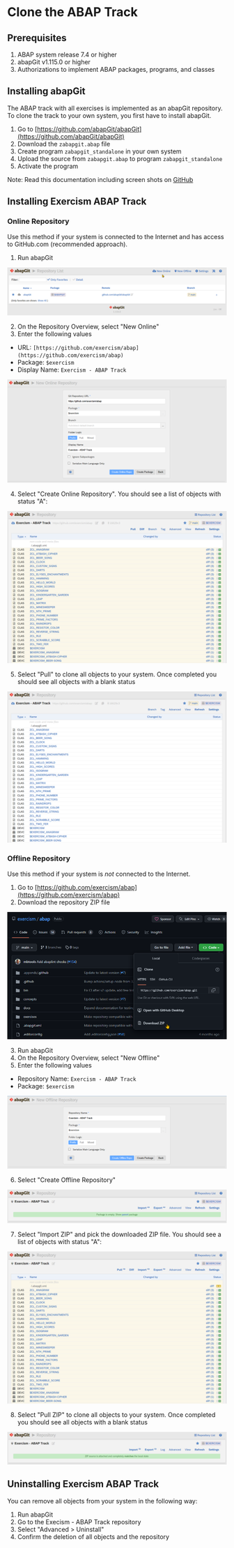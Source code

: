 # Clone the ABAP Track

## Prerequisites

1. ABAP system release 7.4 or higher
2. abapGit v1.115.0 or higher
3. Authorizations to implement ABAP packages, programs, and classes

## Installing abapGit

The ABAP track with all exercises is implemented as an abapGit repository. To clone the track to your own system, you first have to install abapGit.

1. Go to [https://github.com/abapGit/abapGit](https://github.com/abapGit/abapGit)
2. Download the `zabapgit.abap` file 
3. Create program `zabapgit_standalone` in your own system
4. Upload the source from `zabapgit.abap` to program `zabapgit_standalone`
5. Activate the program

Note: Read this documentation including screen shots on [GitHub]()
## Installing Exercism ABAP Track

### Online Repository

Use this method if your system is connected to the Internet and has access to GitHub.com (recommended approach).

1. Run abapGit

![abapGit Online Repo](https://github.com/exercism/abap/blob/main/docs/clone_01.png?raw=true)

2. On the Repository Overview, select "New Online"
3. Enter the following values
- URL: `[https://github.com/exercism/abap](https://github.com/exercism/abap)`
- Package: `$exercism`
- Display Name: `Exercism - ABAP Track`

![abapGit Online Repo](https://github.com/exercism/abap/blob/main/docs/clone_02.png?raw=true)

4. Select "Create Online Repository". You should see a list of objects with status "A":

![abapGit Online Repo](https://github.com/exercism/abap/blob/main/docs/clone_03.png?raw=true)

5. Select "Pull" to clone all objects to your system. Once completed you should see all objects with a blank status

![abapGit Online Repo](https://github.com/exercism/abap/blob/main/docs/clone_04.png?raw=true)

### Offline Repository

Use this method if your system is *not* connected to the Internet.

1. Go to [https://github.com/exercism/abap](https://github.com/exercism/abap)
2. Download the repository ZIP file 

![abapGit Offline Repo](https://github.com/exercism/abap/blob/main/docs/clone_10.png?raw=true)

3. Run abapGit
4. On the Repository Overview, select "New Offline"
5. Enter the following values
- Repository Name: `Exercism - ABAP Track`
- Package: `$exercism`

![abapGit Offline Repo](https://github.com/exercism/abap/blob/main/docs/clone_11.png?raw=true)

6. Select "Create Offline Repository"

![abapGit Offline Repo](https://github.com/exercism/abap/blob/main/docs/clone_12.png?raw=true)

7. Select "Import ZIP" and pick the downloaded ZIP file. You should see a list of objects with status "A":

![abapGit Offline Repo](https://github.com/exercism/abap/blob/main/docs/clone_13.png?raw=true)

8. Select "Pull ZIP" to clone all objects to your system. Once completed you should see all objects with a blank status

![abapGit Offline Repo](https://github.com/exercism/abap/blob/main/docs/clone_14.png?raw=true)

## Uninstalling Exercism ABAP Track

You can remove all objects from your system in the following way:

1. Run abapGit
2. Go to the Execism - ABAP Track repository
3. Select "Advanced > Uninstall"
4. Confirm the deletion of all objects and the repository
